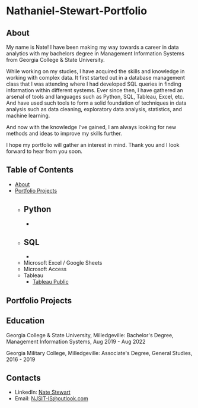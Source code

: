 # Nathaniel-Stewart-Portfolio
## About
My name is Nate! I have been making my way towards a career in data analytics with my bachelors degree in Management Information Systems from Georgia College & State University.

While working on my studies, I have acquired the skills and knowledge in working with complex data. It first started out in a database management class that I was attending where I had developed SQL queries in finding information within different systems. 
Ever since then, I have gathered an arsenal of tools and languages such as Python, SQL, Tableau, Excel, etc. And have used such tools to form a solid foundation of techniques in data analysis such as data cleaning, exploratory data analysis, statistics, and machine learning.

And now with the knowledge I’ve gained, I am always looking for new methods and ideas to improve my skills further.

I hope my portfolio will gather an interest in mind. Thank you and I look forward to hear from you soon.

## Table of Contents
- [About](https://github.com/NJSDragonBoltData/Nathaniel-Stewart-Portfolio/edit/main/README.md#about)
- [Portfolio Projects](https://github.com/NJSDragonBoltData/Nathaniel-Stewart-Portfolio/edit/main/README.md#portfolio-projects)
  - Python
    -
    -
  - SQL
    -
    -
  - Microsoft Excel / Google Sheets
  - Microsoft Access
  - Tableau
    - [Tableau Public](https://public.tableau.com/app/profile/nate.stewart7404/vizzes)

## Portfolio Projects

###

## Education
Georgia College & State University, Milledgeville:
Bachelor's Degree, Management Information Systems,
Aug 2019 - Aug 2022

Georgia Military College, Milledgeville:
Associate's Degree, General Studies,
2016 - 2019

## Contacts
- LinkedIn: [Nate Stewart](https://www.linkedin.com/in/nathaniel-stewart-003899208/)
- Email: NJSIT-IS@outlook.com
